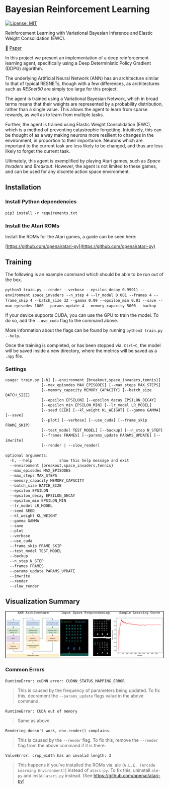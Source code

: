 # Bayesian Reinforcement Learning
[![License: MIT](https://img.shields.io/badge/License-MIT-yellow.svg)](https://github.com/frederikgram/Bayesian-Reinforcement/blob/master/LICENSE)

Reinforcement Learning with Variational Bayesian Inference and Elastic Weight Consolidation (EWC).

:pushpin: [Paper](https://raw.githubusercontent.com/frederikgram/Bayesian-Reinforcement/master/report.pdf?raw=true)


In this project we present an implementation of a deep reinforcement learning agent, specifically using a Deep Deterministic Policy Gradient (DDPG) algorithm. 

The underlying Artificial Neural Network (ANN) has an architecture similar to that of typical RESNETs, though with a few differences, as architectures such as _RESnet50_ are simply too large for this project.

The agent is trained using a Variational Bayesian Network, which in broad terms means that their weights are represented by a probability distribution, rather than a single value. This allows the agent to learn from sparse rewards, as well as to learn from multiple tasks.

Further, the agent is trained using Elastic Weight Consolidation (EWC), which is a method of preventing catastrophic forgetting. Intuitively, this can be thought of as a way making neurons more resilient to changes in the environment, in proportion to their importance. Neurons which are important to the current task are less likely to be changed, and thus are less likely to forget the current task.

Ultimately, this agent is exemplified by playing Atari games, such as _Space Invaders_ and _Breakout_. However, the agent is not limited to these games, and can be used for any discrete action space environment.


## Installation

### Install Python dependencies
`pip3 install -r requirements.txt`

### Install the Atari ROMs
Install the ROMs for the Atari games, a guide can be seen here:

[https://github.com/openai/atari-py](https://github.com/openai/atari-py)

## Training
The following is an example command which should be able to be run out of the box.

`python3 train.py --render --verbose --epsilon_decay 0.99911 --environment space_invaders --n_step 4 --lr_model 0.001 --frames 4 --frame_skip 4 --batch_size 32 --gamma 0.99 --epsilon_min 0.01 --save --max_episodes 1000 --params_update 4 --memory_capacity 5000 --backup`

If your device supports CUDA, you can use the GPU to train the model. To do so, add the `--use_cuda` flag to the command above.

More information about the flags can be found by running `python3 train.py --help`.

Once the training is completed, or has been stopped via. `Ctrl+C`, the model will be saved inside a new directory, where the metrics will be saved as a `.npy` file.



### Settings
```
usage: train.py [-h] [--environment {breakout,space_invaders,tennis}]
                [--max_episodes MAX_EPISODES] [--max_steps MAX_STEPS]
                [--memory_capacity MEMORY_CAPACITY] [--batch_size BATCH_SIZE]
                [--epsilon EPSILON] [--epsilon_decay EPSILON_DECAY]
                [--epsilon_min EPSILON_MIN] [--lr_model LR_MODEL]
                [--seed SEED] [--kl_weight KL_WEIGHT] [--gamma GAMMA] [--save]
                [--plot] [--verbose] [--use_cuda] [--frame_skip FRAME_SKIP]
                [--test_model TEST_MODEL] [--backup] [--n_step N_STEP]
                [--frames FRAMES] [--params_update PARAMS_UPDATE] [--imwrite]
                [--render | --slow_render]

optional arguments:
  -h, --help            show this help message and exit
  --environment {breakout,space_invaders,tennis}
  --max_episodes MAX_EPISODES
  --max_steps MAX_STEPS
  --memory_capacity MEMORY_CAPACITY
  --batch_size BATCH_SIZE
  --epsilon EPSILON
  --epsilon_decay EPSILON_DECAY
  --epsilon_min EPSILON_MIN
  --lr_model LR_MODEL
  --seed SEED
  --kl_weight KL_WEIGHT
  --gamma GAMMA
  --save
  --plot
  --verbose
  --use_cuda
  --frame_skip FRAME_SKIP
  --test_model TEST_MODEL
  --backup
  --n_step N_STEP
  --frames FRAMES
  --params_update PARAMS_UPDATE
  --imwrite
  --render
  --slow_render
```

## Visualization Summary
<img src="resources/canvas.png">

### Common Errors

`RuntimeError: cuDNN error: CUDNN_STATUS_MAPPING_ERROR`
> This is caused by the frequency of parameters being updated. To fix this, decrement the `--params_update` flags value in the above command.

`RuntimeError: CUDA out of memory`
> Same as above.

`Rendering doesn't work, env.render() complains.`
> This is caused by the `--render` flag. To fix this, remove the `--render` flag from the above command if it is there.

`ValueError: crop_width has an invalid length: 3`
> This happens if you've installed the ROMs via. ale (`A.L.E. (Arcade Learning Environment)`) instead of `atari-py`. To fix this, uninstall `ale-py` and install `atari-py` instead. (See https://github.com/openai/atari-py)

